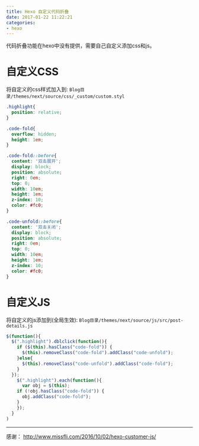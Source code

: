 ```yaml
---
title: Hexo 自定义代码折叠
date: 2017-01-22 11:22:21
categories:
- hexo
---
```


代码折叠功能在hexo中没有提供，需要自己自定义添加css和js。

# 自定义CSS
将自定义的css样式加入到: `Blog目录/themes/next/source/css/_custom/custom.styl`

```css
.highlight{
  position: relative;
}

.code-fold{
  overflow: hidden;
  height: 1em;
}

.code-fold::before{
  content: '双击展开';
  display: block;
  position: absolute;
  right: 0em;
  top: 0;
  width: 10em;
  height: 1em;
  z-index: 10;
  color: #fc0;
}

.code-unfold::before{
  content: '双击关闭';
  display: block;
  position: absolute;
  right: 0em;
  top: 0;
  width: 10em;
  height: 1em;
  z-index: 10;
  color: #fc0;
}
```

# 自定义JS
将自定义的js添加到(全局生效): `Blog目录/themes/next/source/js/src/post-details.js`

```javascript
$(function(){
  $(".highlight").dblclick(function(){
    if ($(this).hasClass("code-fold")) {
      $(this).removeClass("code-fold").addClass("code-unfold");
    }else{
      $(this).removeClass("code-unfold").addClass("code-fold");
    }
  });
    $(".highlight").each(function(){
      var obj = $(this);
    if (!obj.hasClass("code-fold")) {
      obj.addClass("code-fold");
    }
    });
  }
)
```



* * *
感谢：
http://www.missfli.com/2016/10/02/hexo-customer-js/